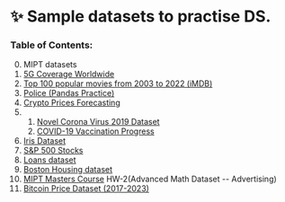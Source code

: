 # ✨ Sample datasets to practise DS.

### Table of Contents:

0. MIPT datasets
1. [5G Coverage Worldwide](https://www.kaggle.com/datasets/ddosad/5g-coverage-worldwide/)
2. [Top 100 popular movies from 2003 to 2022 (iMDB)](https://www.kaggle.com/datasets/georgescutelnicu/top-100-popular-movies-from-2003-to-2022-imdb)
3. [Police (Pandas Practice)](https://www.kaggle.com/datasets/melihkanbay/police)
4. [Crypto Prices Forecasting](https://www.kaggle.com/datasets/sudalairajkumar/cryptocurrencypricehistory/data?select=coin_Tether.csv)
5. 1. [Novel Corona Virus 2019 Dataset](https://www.kaggle.com/datasets/sudalairajkumar/novel-corona-virus-2019-dataset)
   2. [COVID-19 Vaccination Progress](https://www.kaggle.com/datasets/gpreda/covid-world-vaccination-progress)
6. [Iris Dataset](https://www.kaggle.com/datasets/uciml/iris/)
7. [S&P 500 Stocks](https://www.kaggle.com/datasets/whenamancodes/sp-500-stocks/)
8. [Loans dataset](https://www.youtube.com/watch?v=x2NrPeHSPU0)
9. [Boston Housing dataset](https://www.kaggle.com/c/boston-housing)
10. [MIPT Masters Course](https://new.skillfactory.ru/data-science-machine-learning-mipt) HW-2(Advanced Math Dataset -- Advertising)
11. [Bitcoin Price Dataset (2017-2023)](https://www.kaggle.com/datasets/jkraak/bitcoin-price-dataset)

